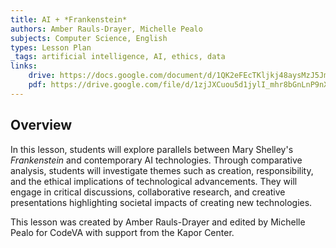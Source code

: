 ```yaml
---
title: AI + *Frankenstein*
authors: Amber Rauls-Drayer, Michelle Pealo
subjects: Computer Science, English
types: Lesson Plan
_tags: artificial intelligence, AI, ethics, data
links:
    drive: https://docs.google.com/document/d/1QK2eFEcTKljkj48aysMzJ5JmKywYKuupQ3hwaD4ztJw/edit?usp=drive_link
    pdf: https://drive.google.com/file/d/1zjJXCuou5d1jylI_mhr8bGnLnP9nXhF0/view?usp=drive_link
---
```


## Overview

In this lesson, students will explore parallels between Mary Shelley's *Frankenstein* and contemporary AI technologies. Through comparative analysis, students will investigate themes such as creation, responsibility, and the ethical implications of technological advancements. They will engage in critical discussions, collaborative research, and creative presentations highlighting societal impacts of creating new technologies.

This lesson was created by Amber Rauls-Drayer and edited by Michelle Pealo for CodeVA with support from the Kapor Center.
